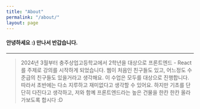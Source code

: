 ```yaml
---
title: "About"
permalink: "/about/"
layout: page
---
```


#### 안녕하세요 :) 만나서 반갑습니다.
---
> 2024년 3월부터 충주상업고등학교에서 2학년을 대상으로 프론트엔드 - React를 주제로 강의를 시작하게 되었습니다.
> 웹이 처음인 친구들도 있고, 어느정도 수준급의 친구들도 있을거라고 생각해요.
> 이 수업은 모두를 대상으로 진행합니다. 따라서 초반에는 다소 지루하고 재미없다고 생각할 수 있어요.
> 하지만 기초를 단단히 다진다고 생각하고, 저와 함꼐 프론트엔드라는 높은 건물을 한칸 한칸 올라가보도록 합시다 :D 
